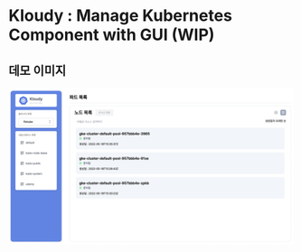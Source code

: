 # Kloudy : Manage Kubernetes Component with GUI (WIP)

## 데모 이미지

<img width="1440" alt="image" src="demo.png">

